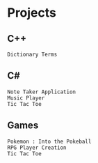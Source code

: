 # Projects
## C++
```
Dictionary Terms
```
## C#
```
Note Taker Application
Music Player
Tic Tac Toe
```
## Games
```
Pokemon : Into the Pokeball
RPG Player Creation
Tic Tac Toe
```
